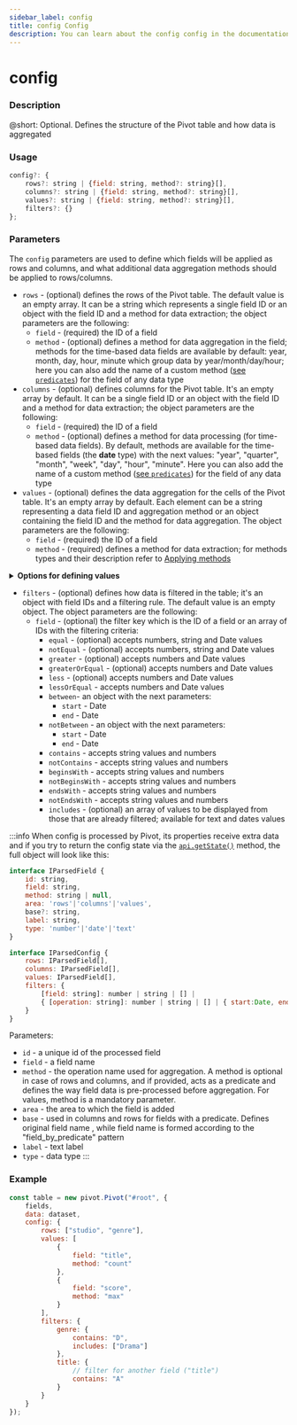 ```yaml
---
sidebar_label: config
title: config Config
description: You can learn about the config config in the documentation of the DHTMLX JavaScript Pivot library. Browse developer guides and API reference, try out code examples and live demos, and download a free 30-day evaluation version of DHTMLX Pivot.
---
```


# config

### Description

@short: Optional. Defines the structure of the Pivot table and how data is aggregated

### Usage

~~~jsx
config?: {
    rows?: string | {field: string, method?: string}[],
    columns?: string | {field: string, method?: string}[],
    values?: string | {field: string, method?: string}[],
    filters?: {}  
};
~~~

### Parameters

The `config` parameters are used to define which fields will be applied as rows and columns, and what additional data aggregation methods should be applied to rows/columns.

- `rows` - (optional) defines the rows of the Pivot table. The default value is an empty array. It can be a string which represents a single field ID or an object with the field ID and a method for data extraction; the object parameters are the following:
  - `field` - (required) the ID of a field
  - `method` - (optional) defines a method for data aggregation in the field; methods for the time-based data fields are available by default: year, month, day, hour, minute which group data by year/month/day/hour; here you can also add the name of a custom method ([see `predicates`](/api/config/predicates-property)) for the field of any data type
- `columns` - (optional) defines columns for the Pivot table. It's an empty array by default. It can be a single field ID or an object with the field ID and a method for data extraction; the object parameters are the following:
  - `field` - (required) the ID of a field
  - `method` - (optional) defines a method for data processing (for time-based data fields).
  By default, methods are available for the time-based fields (the **date** type) with the next values: "year", "quarter", "month", "week", "day", "hour", "minute". Here you can also add the name of a custom method ([see `predicates`](/api/config/predicates-property)) for the field of any data type
- `values` - (optional) defines the data aggregation for the cells of the Pivot table. It's an empty array by default. Each element can be a string representing a data field ID and aggregation method or an object containing the field ID and the method for data aggregation. The object parameters are the following:
  - `field` - (required) the ID of a field
  - `method` - (required) defines a method for data extraction; for methods types and their description refer to [Applying methods](/guides/working-with-data#default-methods)

<details>

<summary><b>Options for defining values</b></summary>

You can define `values` in either of the two equally valid ways: 
- option one is a string representing the field ID
- option two is an object containing the field ID and the method for data aggregation

Example:

~~~jsx
values: [
    "sum(sales)", // option one
    { id: "sales", method: "sum" }, // option two
]
~~~

</details>

- `filters` - (optional) defines how data is filtered in the table; it's an object with field IDs and a filtering rule. The default value is an empty object. The object parameters are the following:
  - `field` - (optional) the filter key which is the ID of a field or an array of IDs with the filtering criteria:
    - `equal` - (optional) accepts numbers, string and Date values
    - `notEqual` - (optional) accepts numbers, string and Date values
    - `greater` - (optional) accepts numbers and Date values
    - `greaterOrEqual` - (optional) accepts numbers and Date values
    - `less` - (optional) accepts numbers and Date values
    - `lessOrEqual` - accepts numbers and Date values
    - `between`- an object with the next parameters:
      - `start` - Date
      - `end` - Date
    - `notBetween` - an object with the next parameters:
      - `start` - Date
      - `end` - Date
    - `contains` - accepts string values and numbers
    - `notContains` - accepts string values and numbers
    - `beginsWith` - accepts string values and numbers
    - `notBeginsWith` - accepts string values and numbers
    - `endsWith` - accepts string values and numbers
    - `notEndsWith` - accepts string values and numbers
    - `includes` - (optional) an array of values to be displayed from those that are already filtered; available for text and dates values

:::info
When config is processed by Pivot, its properties receive extra data and if you try to return the config state via the [`api.getState()`](/api/internal/getstate-method) method, the full object will look like this:

~~~jsx
interface IParsedField {
    id: string,
    field: string,
    method: string | null,
    area: 'rows'|'columns'|'values',
    base?: string,
    label: string,
    type: 'number'|'date'|'text'
}

interface IParsedConfig {
    rows: IParsedField[],
    columns: IParsedField[],
    values: IParsedField[],
    filters: {
        [field: string]: number | string | [] | 
        { [operation: string]: number | string | [] | { start:Date, end: Date} }
    }
}
~~~

Parameters:

- `id` - a unique id of the processed field
- `field` - a field name
- `method` - the operation name used for aggregation. A method is optional in case of rows and columns, and if provided, acts as a predicate and defines the way field data is pre-processed before aggregation. For values, method is a mandatory parameter.
- `area` - the area to which the field is added
- `base` - used in columns and rows for fields with a predicate. Defines original field name , while field name is formed according to the "field_by_predicate" pattern
- `label` - text label
- `type` - data type
:::

### Example

~~~jsx {4-26}
const table = new pivot.Pivot("#root", {
    fields,
    data: dataset,
    config: {
        rows: ["studio", "genre"],
        values: [
            {
                field: "title",
                method: "count"
            },
            {
                field: "score",
                method: "max"
            }
        ],
        filters: {
            genre: {
                contains: "D",
                includes: ["Drama"]
            },
            title: {
                // filter for another field ("title")
                contains: "A"
            }
        }
    }
});
~~~
